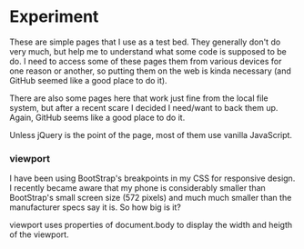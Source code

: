# Experiment

These are simple pages that I use as a test bed.  They generally don't do very much, but help me to understand what some code is supposed to be do.  I need to access some of these pages them from various devices for one reason or another, so putting them on the web is kinda necessary (and GitHub seemed like a good place to do it).

There are also some pages here that work just fine from the local file system, but after a recent scare I decided I need/want to back them up.  Again, GitHub seems like a good place to do it.

Unless jQuery is the point of the page, most of them use vanilla JavaScript.

### viewport

I have been using BootStrap's breakpoints in my CSS for responsive design.  I recently became aware that my phone is considerably smaller than BootStrap's small screen size (572 pixels) and much much smaller than the manufacturer specs say it is.  So how big is it?

viewport uses properties of document.body to display the width and heigth of the viewport.